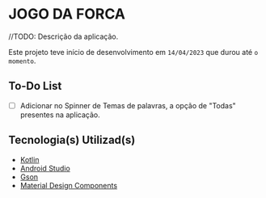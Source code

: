 # JOGO DA FORCA

//TODO: Descrição da aplicação.

Este projeto teve início de desenvolvimento em `14/04/2023` que durou até `o momento`.

## To-Do List
- [ ] Adicionar no Spinner de Temas de palavras, a opção de "Todas" presentes na aplicação.

## Tecnologia(s) Utilizad(s)
- [Kotlin]()
- [Android Studio]()
- [Gson]()
- [Material Design Components]()